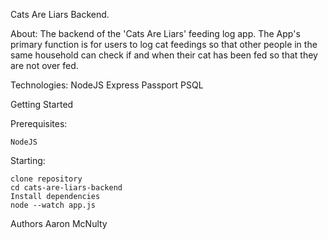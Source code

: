 Cats Are Liars Backend.

About:
    The backend of the 'Cats Are Liars' feeding log app. 
    The App's primary function is for users to log cat feedings so that other people in the same household can
    check if and when their cat has been fed so that they are not over fed.

Technologies:
    NodeJS
    Express 
    Passport
    PSQL

Getting Started

Prerequisites:

    NodeJS

Starting: 

    clone repository
    cd cats-are-liars-backend
    Install dependencies
    node --watch app.js

    
Authors
Aaron McNulty
